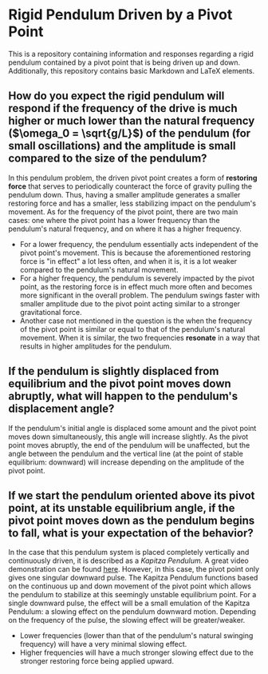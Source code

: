 # Rigid Pendulum Driven by a Pivot Point
This is a repository containing information and responses regarding a rigid pendulum contained by a pivot point that is being driven up and down. Additionally, this repository contains basic Markdown and LaTeX elements.

## How do you expect the rigid pendulum will respond if the frequency of the drive is much higher or much lower than the natural frequency ($\omega_0 = \sqrt{g/L}$) of the pendulum (for small oscillations) and the amplitude is small compared to the size of the pendulum?

In this pendulum problem, the driven pivot point creates a form of **restoring force** that serves to periodically counteract the force of gravity pulling the pendulum down. Thus, having a smaller amplitude generates a smaller restoring force and has a smaller, less stabilizing impact on the pendulum's movement. As for the frequency of the pivot point, there are two main cases: one where the pivot point has a lower frequency than the pendulum's natural frequency, and on where it has a higher frequency.

- For a lower frequency, the pendulum essentially acts independent of the pivot point's movement. This is because the aforementioned restoring force is "in effect" a lot less often, and when it is, it is a lot weaker compared to the pendulum's natural movement.
- For a higher frequency, the pendulum is severely impacted by the pivot point, as the restoring force is in effect much more often and becomes more significant in the overall problem. The pendulum swings faster with smaller amplitude due to the pivot point acting similar to a stronger gravitational force.
- Another case not mentioned in the question is the when the frequency of the pivot point is similar or equal to that of the pendulum's natural movement. When it is similar, the two frequencies **resonate** in a way that results in higher amplitudes for the pendulum.

## If the pendulum is slightly displaced from equilibrium and the pivot point moves down abruptly, what will happen to the pendulum's displacement angle?

If the pendulum's initial angle is displaced some amount and the pivot point moves down simultaneously, this angle will increase slightly. As the pivot point moves abruptly, the end of the pendulum will be unaffected, but the angle between the pendulum and the vertical line (at the point of stable equilibrium: downward) will increase depending on the amplitude of the pivot point.

## If we start the pendulum oriented above its pivot point, at its unstable equilibrium angle, if the pivot point moves down as the pendulum begins to fall, what is your expectation of the behavior? 

In the case that this pendulum system is placed completely vertically and continuously driven, it is described as a *Kapitza Pendulum.* A great video demonstration can be found [here](https://gereshes.com/2019/02/25/kapitzas-pendulum). However, in this case, the pivot point only gives one singular downward pulse. The Kapitza Pendulum functions based on the continuous up and down movement of the pivot point which allows the pendulum to stabilize at this seemingly unstable equilibrium point. For a single downward pulse, the effect will be a small emulation of the Kapitza Pendulum: a slowing effect on the pendulum downward motion. Depending on the frequency of the pulse, the slowing effect will be greater/weaker.

- Lower frequencies (lower than that of the pendulum's natural swinging frequency) will have a very minimal slowing effect.
- Higher frequencies will have a much stronger slowing effect due to the stronger restoring force being applied upward.
